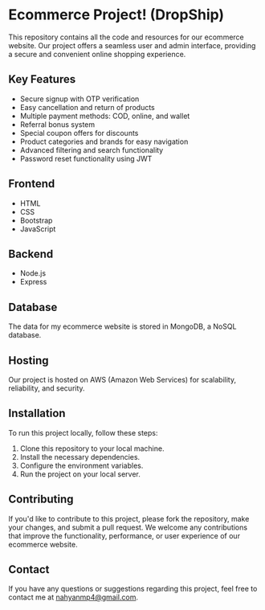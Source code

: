 
</head>
<body>
  <div >
    <h1>Ecommerce Project!  (DropShip)</h1>
    <p>This repository contains all the code and resources for our ecommerce website. Our project offers a seamless user and admin interface, providing a secure and convenient online shopping experience.</p>
    <h2>Key Features</h2>
    <ul>
      <li>Secure signup with OTP verification</li>
      <li>Easy cancellation and return of products</li>
      <li>Multiple payment methods: COD, online, and wallet</li>
      <li>Referral bonus system</li>
      <li>Special coupon offers for discounts</li>
      <li>Product categories and brands for easy navigation</li>
      <li>Advanced filtering and search functionality</li>
      <li>Password reset functionality using JWT</li>
    </ul>
    <h2>Frontend</h2>
    <ul>
      <li>HTML</li>
      <li>CSS</li>
      <li>Bootstrap</li>
      <li>JavaScript</li>
    </ul>
    <h2>Backend</h2>
    <ul>
      <li>Node.js</li>
      <li>Express</li>
    </ul>
    <h2>Database</h2>
    <p>The data for my ecommerce website is stored in MongoDB, a NoSQL database.</p>
    <h2>Hosting</h2>
    <p>Our project is hosted on AWS (Amazon Web Services) for scalability, reliability, and security.</p>
    <h2>Installation</h2>
    <p>To run this project locally, follow these steps:</p>
    <ol>
      <li>Clone this repository to your local machine.</li>
      <li>Install the necessary dependencies.</li>
      <li>Configure the environment variables.</li>
      <li>Run the project on your local server.</li>
    </ol>
    <h2>Contributing</h2>
    <p>If you'd like to contribute to this project, please fork the repository, make your changes, and submit a pull request. We welcome any contributions that improve the functionality, performance, or user experience of our ecommerce website.</p>
    <h2>Contact</h2>
    <p>If you have any questions or suggestions regarding this project, feel free to contact me at <a href="nahyanmp4@gmail.com">nahyanmp4@gmail.com</a>.</p>
  </div>
</body>
</html>
